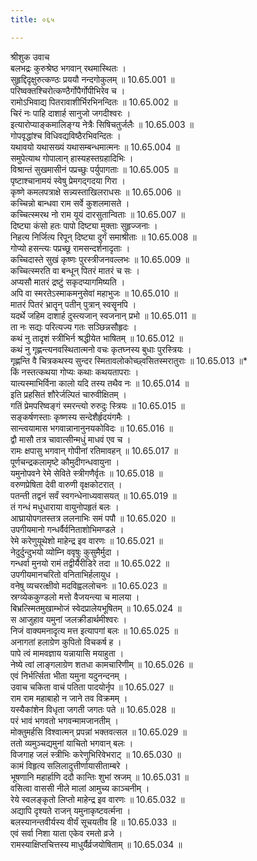 ```yaml
---
title: ०६५

---
```

श्रीशुक उवाच  
बलभद्रः कुरुश्रेष्ठ भगवान् रथमास्थितः ।  
सुहृद्दिदृक्षुरुत्कण्ठः प्रययौ नन्दगोकुलम् ॥ 10.65.001 ॥  
परिष्वक्तश्चिरोत्कण्ठैर्गोपैर्गोपीभिरेव च ।  
रामोऽभिवाद्य पितरावाशीर्भिरभिनन्दितः ॥ 10.65.002 ॥  
चिरं नः पाहि दाशार्ह सानुजो जगदीश्वरः ।  
इत्यारोप्याङ्कमालिङ्ग्य नेत्रैः सिषिचतुर्जलैः ॥ 10.65.003 ॥  
गोपवृद्धांश्च विधिवद्यविष्ठैरभिवन्दितः ।  
यथावयो यथासख्यं यथासम्बन्धमात्मनः ॥ 10.65.004 ॥  
समुपेत्याथ गोपालान् हास्यहस्तग्रहादिभिः ।  
विश्रान्तं सुखमासीनं पप्रच्छुः पर्युपागताः ॥ 10.65.005 ॥  
पृष्टाश्चानामयं स्वेषु प्रेमगद्गदया गिरा ।  
कृष्णे कमलपत्राक्षे सन्न्यस्ताखिलराधसः ॥ 10.65.006 ॥  
कच्चिन्नो बान्धवा राम सर्वे कुशलमासते ।  
कच्चित्स्मरथ नो राम यूयं दारसुतान्विताः ॥ 10.65.007 ॥  
दिष्ट्या कंसो हतः पापो दिष्ट्या मुक्ताः सुहृज्जनाः ।  
निहत्य निर्जित्य रिपून् दिष्ट्या दुर्गं समाश्रीताः ॥ 10.65.008 ॥  
गोप्यो हसन्त्यः पप्रच्छू रामसन्दर्शनादृताः ।  
कच्चिदास्ते सुखं कृष्णः पुरस्त्रीजनवल्लभः ॥ 10.65.009 ॥  
कच्चित्स्मरति वा बन्धून् पितरं मातरं च सः ।  
अप्यसौ मातरं द्रष्टुं सकृदप्यागमिष्यति ।  
अपि वा स्मरतेऽस्माकमनुसेवां महाभुजः ॥ 10.65.010 ॥  
मातरं पितरं भ्रातॄन् पतीन् पुत्रान् स्वसॄनपि ।  
यदर्थे जहिम दाशार्ह दुस्त्यजान् स्वजनान् प्रभो ॥ 10.65.011 ॥  
ता नः सद्यः परित्यज्य गतः सञ्छिन्नसौहृदः ।  
कथं नु तादृशं स्त्रीभिर्न श्रद्धीयेत भाषितम् ॥ 10.65.012 ॥  
कथं नु गृह्णन्त्यनवस्थितात्मनो वचः कृतघ्नस्य बुधाः पुरस्त्रियः ।  
गृह्णन्ति वै चित्रकथस्य सुन्दर स्मितावलोकोच्छ्वसितस्मरातुराः ॥ 10.65.013 ॥*  
किं नस्तत्कथया गोप्यः कथाः कथयतापराः ।  
यात्यस्माभिर्विना कालो यदि तस्य तथैव नः ॥ 10.65.014 ॥  
इति प्रहसितं शौरेर्जल्पितं चारुवीक्षितम् ।  
गतिं प्रेमपरिष्वङ्गं स्मरन्त्यो रुरुदुः स्त्रियः ॥ 10.65.015 ॥  
सङ्कर्षणस्ताः कृष्णस्य सन्देशैर्हृदयंगमैः ।  
सान्त्वयामास भगवान्नानानुनयकोविदः ॥ 10.65.016 ॥  
द्वौ मासौ तत्र चावात्सीन्मधुं माधवं एव च ।  
रामः क्षपासु भगवान् गोपीनां रतिमावहन् ॥ 10.65.017 ॥  
पूर्णचन्द्रकलामृष्टे कौमुदीगन्धवायुना ।  
यमुनोपवने रेमे सेविते स्त्रीगणैर्वृतः ॥ 10.65.018 ॥  
वरुणप्रेषिता देवी वारुणी वृक्षकोटरात् ।  
पतन्ती तद्वनं सर्वं स्वगन्धेनाध्यवासयत् ॥ 10.65.019 ॥  
तं गन्धं मधुधाराया वायुनोपहृतं बलः ।  
आघ्रायोपगतस्तत्र ललनाभिः समं पपौ ॥ 10.65.020 ॥  
उपगीयमानो गन्धर्वैर्वनिताशोभिमण्डले ।  
रेमे करेणुयूथेशो माहेन्द्र इव वारणः ॥ 10.65.021 ॥  
नेदुर्दुन्दुभयो व्योम्नि ववृषुः कुसुमैर्मुदा ।  
गन्धर्वा मुनयो रामं तद्वीर्यैरीडिरे तदा ॥ 10.65.022 ॥  
उपगीयमानचरितो वनिताभिर्हलायुध ।  
वनेषु व्यचरत्क्षीवो मदविह्वललोचनः ॥ 10.65.023 ॥  
स्रग्व्येककुण्डलो मत्तो वैजयन्त्या च मालया ।  
बिभ्रत्स्मितमुखाम्भोजं स्वेदप्रालेयभूषितम् ॥ 10.65.024 ॥  
स आजुहाव यमुनां जलक्रीडार्थमीश्वरः ।  
निजं वाक्यमनादृत्य मत्त इत्यापगां बलः ॥ 10.65.025 ॥  
अनागतां हलाग्रेण कुपितो विचकर्ष ह ।  
पापे त्वं मामवज्ञाय यन्नायासि मयाहुता ।  
नेष्ये त्वां लाङ्गलाग्रेण शतधा कामचारिणीम् ॥ 10.65.026 ॥  
एवं निर्भर्त्सिता भीता यमुना यदुनन्दनम् ।  
उवाच चकिता वाचं पतिता पादयोर्नृप ॥ 10.65.027 ॥  
राम राम महाबाहो न जाने तव विक्रमम् ।  
यस्यैकांशेन विधृता जगती जगतः पते ॥ 10.65.028 ॥  
परं भावं भगवतो भगवन्मामजानतीम् ।  
मोक्तुमर्हसि विश्वात्मन् प्रपन्नां भक्तवत्सल ॥ 10.65.029 ॥  
ततो व्यमुञ्चद्यमुनां याचितो भगवान् बलः ।  
विजगाह जलं स्त्रीभिः करेणुभिरिवेभराट् ॥ 10.65.030 ॥  
कामं विहृत्य सलिलादुत्तीर्णायासीताम्बरे ।  
भूषणानि महार्हाणि ददौ कान्तिः शुभां स्रजम् ॥ 10.65.031 ॥  
वसित्वा वाससी नीले मालां आमुच्य काञ्चनीम् ।  
रेये स्वलङ्कृतो लिप्तो माहेन्द्र इव वारणः ॥ 10.65.032 ॥  
अद्यापि दृश्यते राजन् यमुनाकृष्टवर्त्मना ।  
बलस्यानन्तवीर्यस्य वीर्यं सूचयतीव हि ॥ 10.65.033 ॥  
एवं सर्वा निशा याता एकेव रमतो व्रजे ।  
रामस्याक्षिप्तचित्तस्य माधुर्यैर्व्रजयोषिताम् ॥ 10.65.034 ॥